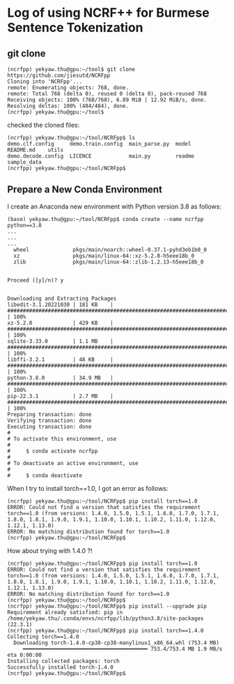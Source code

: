 # Log of using NCRF++ for Burmese Sentence Tokenization

## git clone

```
(ncrfpp) yekyaw.thu@gpu:~/tool$ git clone https://github.com/jiesutd/NCRFpp
Cloning into 'NCRFpp'...
remote: Enumerating objects: 768, done.
remote: Total 768 (delta 0), reused 0 (delta 0), pack-reused 768
Receiving objects: 100% (768/768), 6.89 MiB | 12.92 MiB/s, done.
Resolving deltas: 100% (484/484), done.
(ncrfpp) yekyaw.thu@gpu:~/tool$
```

checked the cloned files:  

```
(ncrfpp) yekyaw.thu@gpu:~/tool/NCRFpp$ ls
demo.clf.config     demo.train.config  main_parse.py  model   README.md    utils
demo.decode.config  LICENCE            main.py        readme  sample_data
(ncrfpp) yekyaw.thu@gpu:~/tool/NCRFpp$
```

## Prepare a New Conda Environment

I create an Anaconda new environment with Python version 3.8 as follows:  

```
(base) yekyaw.thu@gpu:~/tool/NCRFpp$ conda create --name ncrfpp python==3.8
...
...
...
  wheel              pkgs/main/noarch::wheel-0.37.1-pyhd3eb1b0_0
  xz                 pkgs/main/linux-64::xz-5.2.8-h5eee18b_0
  zlib               pkgs/main/linux-64::zlib-1.2.13-h5eee18b_0


Proceed ([y]/n)? y


Downloading and Extracting Packages
libedit-3.1.20221030 | 181 KB    | ################################################################################### | 100%
xz-5.2.8             | 429 KB    | ################################################################################### | 100%
sqlite-3.33.0        | 1.1 MB    | ################################################################################### | 100%
libffi-3.2.1         | 48 KB     | ################################################################################### | 100%
python-3.8.0         | 34.9 MB   | ################################################################################### | 100%
pip-22.3.1           | 2.7 MB    | ################################################################################### | 100%
Preparing transaction: done
Verifying transaction: done
Executing transaction: done
#
# To activate this environment, use
#
#     $ conda activate ncrfpp
#
# To deactivate an active environment, use
#
#     $ conda deactivate

```

When I try to install torch==1.0, I got an error as follows:  

```
(ncrfpp) yekyaw.thu@gpu:~/tool/NCRFpp$ pip install torch==1.0
ERROR: Could not find a version that satisfies the requirement torch==1.0 (from versions: 1.4.0, 1.5.0, 1.5.1, 1.6.0, 1.7.0, 1.7.1, 1.8.0, 1.8.1, 1.9.0, 1.9.1, 1.10.0, 1.10.1, 1.10.2, 1.11.0, 1.12.0, 1.12.1, 1.13.0)
ERROR: No matching distribution found for torch==1.0
(ncrfpp) yekyaw.thu@gpu:~/tool/NCRFpp$
```

How about trying with 1.4.0 ?!  

```
(ncrfpp) yekyaw.thu@gpu:~/tool/NCRFpp$ pip install torch==1.0
ERROR: Could not find a version that satisfies the requirement torch==1.0 (from versions: 1.4.0, 1.5.0, 1.5.1, 1.6.0, 1.7.0, 1.7.1, 1.8.0, 1.8.1, 1.9.0, 1.9.1, 1.10.0, 1.10.1, 1.10.2, 1.11.0, 1.12.0, 1.12.1, 1.13.0)
ERROR: No matching distribution found for torch==1.0
(ncrfpp) yekyaw.thu@gpu:~/tool/NCRFpp$
(ncrfpp) yekyaw.thu@gpu:~/tool/NCRFpp$ pip install --upgrade pip
Requirement already satisfied: pip in /home/yekyaw.thu/.conda/envs/ncrfpp/lib/python3.8/site-packages (22.3.1)
(ncrfpp) yekyaw.thu@gpu:~/tool/NCRFpp$ pip install torch==1.4.0
Collecting torch==1.4.0
  Downloading torch-1.4.0-cp38-cp38-manylinux1_x86_64.whl (753.4 MB)
     ━━━━━━━━━━━━━━━━━━━━━━━━━━━━━━━━━━━━━━━━ 753.4/753.4 MB 1.9 MB/s eta 0:00:00
Installing collected packages: torch
Successfully installed torch-1.4.0
(ncrfpp) yekyaw.thu@gpu:~/tool/NCRFpp$
```


```

```


```

```

```

```

```

```

```

```

```

```


```

```

```

```

```

```

```

```

```

```


```

```

```

```

```

```

```

```

```

```


```

```

```

```

```

```

```

```

```

```


```

```

```

```

```

```

```

```

```

```


```

```

```

```

```

```

```

```

```

```


```

```

```

```

```

```

```

```

```

```


```

```

```

```

```

```

```

```

```

```


```

```

```

```

```

```

```

```

```

```
